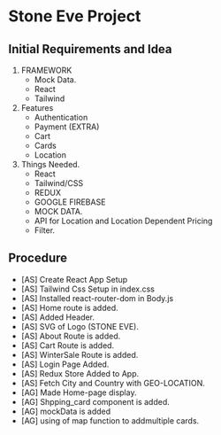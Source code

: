 # Stone Eve Project

## Initial Requirements and Idea

1. FRAMEWORK
    - Mock Data.
    - React
    - Tailwind
2. Features
    - Authentication
    - Payment (EXTRA)
    - Cart
    - Cards
    - Location
3. Things Needed.
    - React
    - Tailwind/CSS
    - REDUX
    - GOOGLE FIREBASE
    - MOCK DATA.
    - API for Location and Location Dependent Pricing
    - Filter.

## Procedure

-   [AS] Create React App Setup
-   [AS] Tailwind Css Setup in index.css
-   [AS] Installed react-router-dom in Body.js
-   [AS] Home route is added.
-   [AS] Added Header.
-   [AS] SVG of Logo (STONE EVE).
-   [AS] About Route is added.
-   [AS] Cart Route is added.
-   [AS] WinterSale Route is added.
-   [AS] Login Page Added.
-   [AS] Redux Store Added to App.
-   [AS] Fetch City and Country with GEO-LOCATION.
-   [AG] Made Home-page display.
-   [AG] Shpping_card component is added.
-   [AG] mockData is added
-   [AG] using of map function to addmultiple cards.
